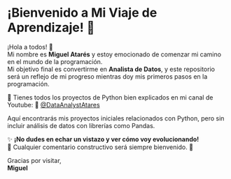 # ¡Bienvenido a Mi Viaje de Aprendizaje! 🌟  

¡Hola a todos! 👋  
Mi nombre es **Miguel Atarés** y estoy emocionado de comenzar mi camino en el mundo de la programación.  
Mi objetivo final es convertirme en **Analista de Datos**, y este repositorio será un reflejo de mi progreso mientras doy mis primeros pasos en la programación.  

📢 Tienes todos los proyectos de Python bien explicados en mi canal de Youtube:
    🔗 [@DataAnalystAtares](https://www.youtube.com/@DataAnalystAtares)  


Aquí encontrarás mis proyectos iniciales relacionados con Python, pero sin incluir análisis de datos con librerías como Pandas. 


✨ **¡No dudes en echar un vistazo y ver cómo voy evolucionando!**  
💬 Cualquier comentario constructivo será siempre bienvenido. 🚀  

Gracias por visitar,  
**Miguel**  

